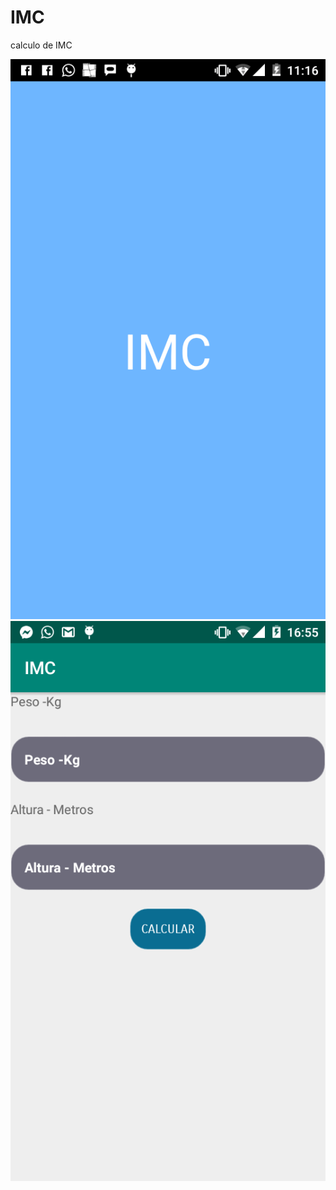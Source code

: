 # IMC
calculo de IMC



<html>
  
  <head></head>
  
  <body>
<img src="https://github.com/helmercap11/IMC/blob/master/screenshot/Splash.png"/>
<img src="https://github.com/helmercap11/IMC/blob/master/screenshot/tela_calculo.png" alt="erro"/>
</body>
  
  
  </html>
